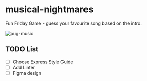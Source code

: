 # musical-nightmares
Fun Friday Game - guess your favourite song based on the intro.

![pug-music](https://user-images.githubusercontent.com/73473985/139589374-8fffdf60-fb2a-4e0e-8a50-7a89cb926626.gif)


## TODO List
- [ ] Choose Express Style Guide
- [ ] Add Linter
- [ ] Figma design
